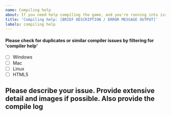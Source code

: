 ```yaml
---
name: Compiling help
about: If you need help compiling the game, and you're running into issues. (Look through the 'compiling help' label in case it's been solved!)
title: 'Compiling help: [BRIEF DESCRIPTION / ERROR MESSAGE OUTPUT]'
labels: compiling help
---
```


[weed]: <> (FILL THIS ISSUE THING OUT AS MUCH AS POSSIBLE)
[weed]: <> (OR ELSE YOUR ISSUE WILL BE LESS LIKELY TO BE SOLVED!)
[weed]: <> (DO NOT POST ABOUT ISSUES FROM OTHER FNF MOD ENGINES! I CANNOT AND PROBABLY WON'T SOLVE THOSE!)
[weed]: <> (GO TO THEIR RESPECTIVE GITHUB ISSUES AND REPORT THEM THERE LOL!)

#### Please check for duplicates or similar compiler issues by filtering for 'compiler help'

[weed]: <> (Put an X in the [ ] thingies to fill out checkbox!)
[weed]: <> (something like [x] pretty much, don't screw up or you will look stupid)


- [ ] Windows
- [ ] Mac
- [ ] Linux
- [ ] HTML5

## Please describe your issue. Provide extensive detail and images if possible. Also provide the compile log

